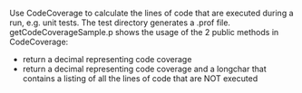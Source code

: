 Use CodeCoverage to calculate the lines of code that are executed during a run, e.g. unit tests. 
The test directory generates a .prof file. 
getCodeCoverageSample.p shows the usage of the 2 public methods in CodeCoverage:
- return a decimal representing code coverage
- return a decimal representing code coverage and a longchar that contains a listing of all the lines of code that are NOT executed

